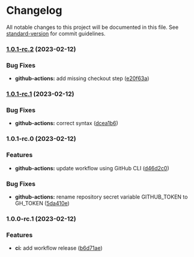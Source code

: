 # Changelog

All notable changes to this project will be documented in this file. See [standard-version](https://github.com/conventional-changelog/standard-version) for commit guidelines.

### [1.0.1-rc.2](https://github.com/ansidev/sample-gitflow-release-workflows/compare/v1.0.1-rc.1...v1.0.1-rc.2) (2023-02-12)


### Bug Fixes

* **github-actions:** add missing checkout step ([e20f63a](https://github.com/ansidev/sample-gitflow-release-workflows/commit/e20f63ababd316d413b9573c727c68717b3b480d))

### [1.0.1-rc.1](https://github.com/ansidev/sample-gitflow-release-workflows/compare/v1.0.1-rc.0...v1.0.1-rc.1) (2023-02-12)


### Bug Fixes

* **github-actions:** correct syntax ([dcea1b6](https://github.com/ansidev/sample-gitflow-release-workflows/commit/dcea1b6fde978a05ca3ff8855af26600e7a9f226))

### 1.0.1-rc.0 (2023-02-12)

### Features

* **github-actions:** update workflow using GitHub CLI ([d46d2c0](https://github.com/ansidev/sample-gitflow-release-workflows/commit/d46d2c0d4fcde955b68d40400d51a33747a73016))

### Bug Fixes

* **github-actions:** rename repository secret variable GITHUB_TOKEN to GH_TOKEN ([5da410e](https://github.com/ansidev/sample-gitflow-release-workflows/commit/5da410ee04fe1151835df35f4795dab51d18aa18))

### 1.0.0-rc.1 (2023-02-12)

### Features

* **ci:** add workflow release ([b6d71ae](https://github.com/ansidev/sample-gitflow-release-workflows/commit/b6d71aeb3e913af7261e62c9091802078f6cb6b5))
